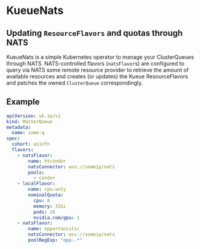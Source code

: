# KueueNats 
## Updating `ResourceFlavors` and quotas through NATS
KueueNats is a simple Kubernetes operator to manage your 
ClusterQueues through NATS.
NATS-controlled flavors (`natsFlavor`s) are configured to query 
via NATS some remote resource provider to retrieve the 
amount of available resources and creates (or updates) the 
Kueue ResourceFlavors and patches the owned `ClusterQueue`
correspondingly.

## Example

```yaml
apiVersion: vk.io/v1
kind: MasterQueue
metadata:
  name: some-q
spec:
  cohort: aiinfn
  flavors:
    - natsFlavor:
        name: htcondor
        natsConnector: wss://someip/nats
        pools:
          - condor
    - localFlavor:
        name: cpu-only
        nominalQuota:
          cpu: 8
          memory: 32Gi
          pods: 16
          nvidia.com/gpu: 1
    - natsFlavor:
        name: opportunistic
        natsConnector: wss://someip/nats
        poolRegExp: "opp-.*"
```